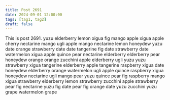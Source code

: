 ```yaml
---
title: Post 2691
date: 2024-09-01 12:00:00
tags: [tag1, tag2]
draft: false
---
```

This is post 2691.
yuzu
elderberry
lemon
xigua
fig
mango
apple
xigua
apple
cherry
nectarine
mango
ugli
apple
mango
nectarine
lemon
honeydew
yuzu
date
orange
strawberry
date
date
tangerine
fig
date
strawberry
date
watermelon
xigua
apple
quince
pear
nectarine
elderberry
elderberry
pear
honeydew
orange
orange
zucchini
apple
elderberry
ugli
yuzu
yuzu
strawberry
xigua
tangerine
elderberry
apple
tangerine
raspberry
xigua
date
honeydew
elderberry
orange
watermelon
ugli
apple
quince
raspberry
xigua
honeydew
nectarine
ugli
mango
pear
yuzu
quince
pear
fig
raspberry
mango
xigua
strawberry
elderberry
lemon
strawberry
zucchini
apple
strawberry
pear
fig
nectarine
yuzu
fig
date
pear
fig
orange
date
yuzu
zucchini
yuzu
grape
watermelon
grape

